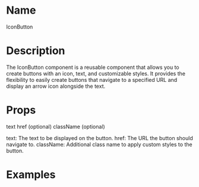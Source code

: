 # Name

IconButton

# Description

The IconButton component is a reusable component that allows you to create buttons with an icon, text, and customizable styles. It provides the flexibility to easily create buttons that navigate to a specified URL and display an arrow icon alongside the text.

# Props

text
href (optional)
className (optional)

text: The text to be displayed on the button.
href: The URL the button should navigate to.
className: Additional class name to apply custom styles to the button.

# Examples

<IconButton text="Click me" href="/some-link" className="custom-class" />
